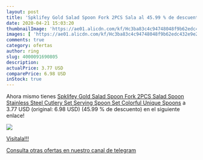 ```yaml
---
layout: post
title: 'Spklifey Gold Salad Spoon Fork 2PCS Sala al 45.99 % de descuento'
date: 2020-04-21 15:03:20
thumbnailImage: 'https://ae01.alicdn.com/kf/Hc3ba83c4c94748048f9b62edc432e9e28/Spklifey-Gold-Salad-Spoon-Fork-2PCS-Salad-Spoon-Stainless-Steel-Cutlery-Set-Serving-Spoon-Set-Colorful.jpg_350x350._SL200_.jpg'
images: [ 'https://ae01.alicdn.com/kf/Hc3ba83c4c94748048f9b62edc432e9e28/Spklifey-Gold-Salad-Spoon-Fork-2PCS-Salad-Spoon-Stainless-Steel-Cutlery-Set-Serving-Spoon-Set-Colorful.jpg_350x350._SL200_.jpg' ]
comments: true
category: ofertas
author: ring
slug: 4000091690805
description:
actualPrice: 3.77 USD
comparePrice: 6.98 USD
inStock: true
---
```


Ahora mismo tienes [Spklifey Gold Salad Spoon Fork 2PCS Salad Spoon Stainless Steel Cutlery Set Serving Spoon Set Colorful Unique Spoons](https://www.amazon.com/dp/4000091690805/?tag=redken08-20) a 3.77 USD (original: 6.98 USD) (45.99 %  de descuento) en el siguiente enlace!

[![](https://ae01.alicdn.com/kf/Hc3ba83c4c94748048f9b62edc432e9e28/Spklifey-Gold-Salad-Spoon-Fork-2PCS-Salad-Spoon-Stainless-Steel-Cutlery-Set-Serving-Spoon-Set-Colorful.jpg_350x350._SL200_.jpg)](https://www.amazon.com/dp/4000091690805/?tag=redken08-20)

[Visítala!!!](https://www.amazon.com/dp/4000091690805/?tag=redken08-20)

[Consulta otras ofertas en nuestro canal de telegram](https://t.me/s/ofertas25)
